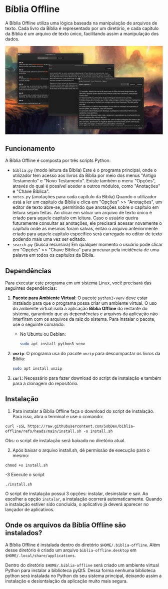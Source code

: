# Bíblia Offline
A Bíblia Offline utiliza uma lógica baseada na manipulação de arquivos de texto. Cada livro da Bíblia é representado por um diretório, e cada capítulo da Bíblia é um arquivo de texto único, facilitando assim a manipulação dos dados.

![Screenshot do Projeto](https://github.com/SobDex/biblia-offline/raw/main/Screenshot1.png)
## Funcionamento
A Bíblia Offline é composta por três scripts Python:
- `biblia.py` (modo leitura da Bíblia)
  Este é o programa principal, onde o utilizador tem acesso aos livros da Bíblia por meio dos menus "Antigo Testamento" e "Novo Testamento". Existe também o menu "Opções", através do qual é possível aceder a outros módulos, como "Anotações" e "Chave Bíblica".
- `notes.py` (anotações para cada capítulo da Bíblia)
  Quando o utilizador está a ler um capítulo da Bíblia e clica em "Opções" >> "Anotações", um editor de texto abre-se, permitindo que anotações sobre o capítulo em leitura sejam feitas. Ao clicar em salvar um arquivo de texto único é criado para aquele capítulo em leitura. Caso o usuário queira futuramente consultar as anotações, ele precisará acessar novamente o capítulo onde as mesmas foram salvas, então o arquivo anteriormente criado para aquele capítulo específico será carregado no editor de texto podendo mais uma vez ser editado.   
- `search.py` (busca recursiva)
  Em qualquer momento o usuário pode clicar em "Opções" >> "Chave Bíblica" para procurar pela incidência de uma palavra em todos os capítulos da Bíblia.

## Dependências

Para executar este programa em um sistema Linux, você precisará das seguintes dependências:

1. **Pacote para Ambiente Virtual**: O pacote `python3-venv` deve estar instalado para que o programa possa criar um ambiente virtual. O uso do ambiente virtual isola a aplicação **Bíblia Offline** do restante do sistema, garantindo que as dependências e arquivos da aplicação não interfiram com os arquivos da raiz do sistema. Para instalar o pacote, use o seguinte comando:

   - No Ubuntu ou Debian:
     ```bash
     sudo apt install python3-venv
     ```

2. **`unzip`**: O programa usa do pacote `unzip` para descompactar os livros da Bíblia:

   ```bash
   sudo apt install unzip

3. **`curl`**: Necessário para fazer download do script de instalação e também para a clonagem do repositório.

## Instalação
1. Para instalar a Bíblia Offline faça o download do script de instalação. Para isso, abra o terminal e use o comando:
```
curl -sSL https://raw.githubusercontent.com/SobDex/biblia-offline/refs/heads/main/install.sh -o install.sh
```
Obs: o script de instalação será baixado no diretório atual.

2. Após baixar o arquivo install.sh, dê permissão de execução para o mesmo:
```
chmod +x install.sh
```

-3 Execute o script
```
./install.sh
```
O script de instalação possui 3 opções: instalar, desinstalar e sair.
Ao escolher a opção `instalar`, a instalação ocorrerá automaticamente. Quando a instalação estiver sido concluída, o aplicativo já deverá aparecer no lançador de aplicativos.

## Onde os arquivos da Bíblia Offline são instalados?

A Bíblia Offline é instalada dentro do diretório `$HOME/.biblia-offline`. Além desse diretório é criado um arquivo `biblia-offline.desktop` em `$HOME/.local/share/applications`.

Dentro do diretório `$HOME/.biblia-offline` será criado um ambiente virtual Python para instalar a biblioteca pyQt5. Dessa forma nenhuma biblioteca python será instalada no Python do seu sistema principal, deixando assim a instalação e desisntalação da aplicação muito mais segura.
